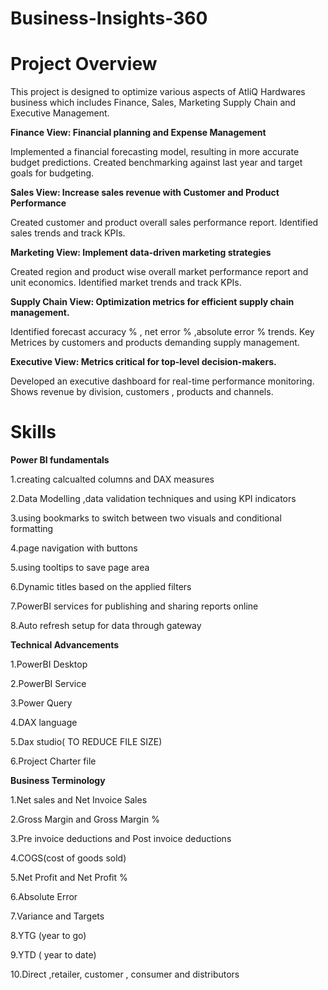 # Business-Insights-360
# Project Overview
This project is designed to optimize various aspects of AtliQ Hardwares business which includes Finance, Sales, Marketing Supply Chain and Executive Management.

**Finance View: Financial planning and Expense Management**

Implemented a financial forecasting model, resulting in more accurate budget predictions. Created benchmarking against last year and target goals for budgeting.

**Sales View: Increase sales revenue with Customer and Product Performance**

Created customer and product overall sales performance report. Identified sales trends and track KPIs.

**Marketing View: Implement data-driven marketing strategies**

Created region and product wise overall market performance report and unit economics. Identified market trends and track KPIs.

**Supply Chain View: Optimization metrics for efficient supply chain management.**

Identified forecast accuracy % , net error % ,absolute error % trends. Key Metrices by customers and products demanding supply management.

**Executive View: Metrics critical for top-level decision-makers.**

Developed an executive dashboard for real-time performance monitoring. Shows revenue by division, customers , products and channels.

# Skills

**Power BI fundamentals**

  1.creating calcualted columns and DAX measures

  2.Data Modelling ,data validation techniques and using KPI indicators

  3.using bookmarks to switch between two visuals and conditional formatting

  4.page navigation with buttons

  5.using tooltips to save page area

  6.Dynamic titles based on the applied filters

  7.PowerBI services for publishing and sharing reports online

  8.Auto refresh setup for data through gateway


**Technical Advancements**

  1.PowerBI Desktop

  2.PowerBI Service

  3.Power Query

  4.DAX language

  5.Dax studio( TO REDUCE FILE SIZE)

  6.Project Charter file

**Business Terminology**

  1.Net sales and Net Invoice Sales
  
  2.Gross Margin and Gross Margin %
  
  3.Pre invoice deductions and Post invoice deductions
  
  4.COGS(cost of goods sold)
  
  5.Net Profit and Net Profit %
  
  6.Absolute Error
  
  7.Variance and Targets
  
  8.YTG (year to go)
  
  9.YTD ( year to date)
  
  10.Direct ,retailer, customer , consumer and distributors
